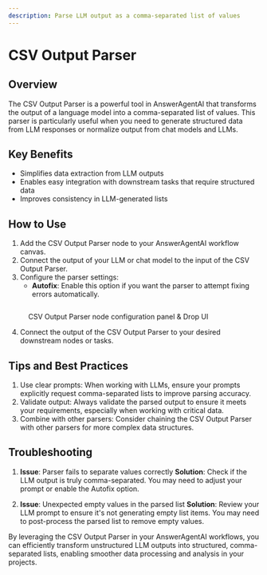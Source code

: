 ```yaml
---
description: Parse LLM output as a comma-separated list of values
---
```


# CSV Output Parser

## Overview

The CSV Output Parser is a powerful tool in AnswerAgentAI that transforms the output of a language model into a comma-separated list of values. This parser is particularly useful when you need to generate structured data from LLM responses or normalize output from chat models and LLMs.

## Key Benefits

-   Simplifies data extraction from LLM outputs
-   Enables easy integration with downstream tasks that require structured data
-   Improves consistency in LLM-generated lists

## How to Use

1. Add the CSV Output Parser node to your AnswerAgentAI workflow canvas.
2. Connect the output of your LLM or chat model to the input of the CSV Output Parser.
3. Configure the parser settings:
    - **Autofix**: Enable this option if you want the parser to attempt fixing errors automatically.

<!-- TODO: Add a screenshot of the CSV Output Parser node configuration panel -->
<figure><img src="/.gitbook/assets/screenshots/csvoutputparser.png" alt="" /><figcaption><p> CSV Output Parser node configuration panel &#x26; Drop UI</p></figcaption></figure>

4. Connect the output of the CSV Output Parser to your desired downstream nodes or tasks.

## Tips and Best Practices

1. Use clear prompts: When working with LLMs, ensure your prompts explicitly request comma-separated lists to improve parsing accuracy.
2. Validate output: Always validate the parsed output to ensure it meets your requirements, especially when working with critical data.
3. Combine with other parsers: Consider chaining the CSV Output Parser with other parsers for more complex data structures.

## Troubleshooting

1. **Issue**: Parser fails to separate values correctly
   **Solution**: Check if the LLM output is truly comma-separated. You may need to adjust your prompt or enable the Autofix option.

2. **Issue**: Unexpected empty values in the parsed list
   **Solution**: Review your LLM prompt to ensure it's not generating empty list items. You may need to post-process the parsed list to remove empty values.

By leveraging the CSV Output Parser in your AnswerAgentAI workflows, you can efficiently transform unstructured LLM outputs into structured, comma-separated lists, enabling smoother data processing and analysis in your projects.
